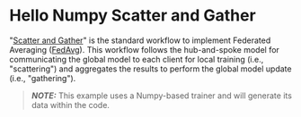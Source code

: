# Hello Numpy Scatter and Gather

"[Scatter and Gather](https://nvflare.readthedocs.io/en/2.6/apidocs/nvflare.app_common.workflows.scatter_and_gather.html)" is the standard workflow to implement Federated Averaging ([FedAvg](https://arxiv.org/abs/1602.05629)). 
This workflow follows the hub-and-spoke model for communicating the global model to each client for local training (i.e., "scattering") and aggregates the results to perform the global model update (i.e., "gathering").  

> **_NOTE:_** This example uses a Numpy-based trainer and will generate its data within the code.
